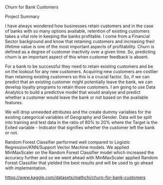 Churn for Bank Customers

Project Summary

I have always wondered how businesses retain customers and in the case of banks with so many options available, retention of existing customers takes a vital role in keeping the banks profitable. I come from a Financial Sector background and know that retaining customers and increasing their lifetime value is one of the most important aspects of profitability. Churn is defined as a degree of customer inactivity over a given time. So, predicting churn is an important aspect of this when customer feedback is absent.

For a bank to be successful they need to retain existing customers and be on the lookout for any new customers. Acquiring new customers are costlier than retaining existing customers so this is a crucial factor. So, if we can predict that an existing customer might potentially leave the bank, we can develop loyalty programs to retain those customers. I am going to use Data Analytics to build a predictive model that would analyse and predict whether a customer would leave the bank or not based on the available features.

We will drop unneeded attributes and the create dummy variables for the existing categorical variables of Geography and Gender. Data will be split into training and test data in the ratio of 80% to 20% where the Target is the Exited variable - Indicator that signifies whether the customer left the bank or not.

Random Forest Classifier performed well compared to Logistic Regression/KNN/Support Vector Machine models. We applied MinMaxScaler on the Random Forest Classifier model which increased the accuracy further and so we went ahead with MinMaxScaler applied Random Forest Classifier that yielded the best results and will be used to go ahead with implementation. 

https://www.kaggle.com/datasets/mathchi/churn-for-bank-customers
